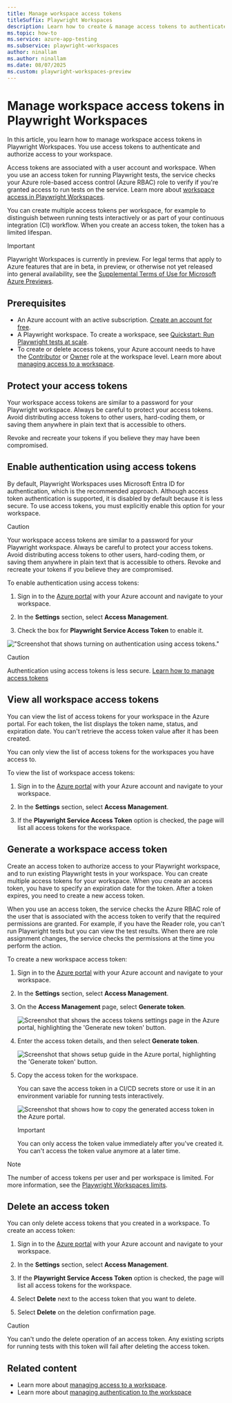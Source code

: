 ```yaml
---
title: Manage workspace access tokens
titleSuffix: Playwright Workspaces
description: Learn how to create & manage access tokens to authenticate requests to Playwright Workspaces. Access tokens provide secure access to run tests on the service, and to the Playwright Workspaces API.
ms.topic: how-to
ms.service: azure-app-testing
ms.subservice: playwright-workspaces
author: ninallam
ms.author: ninallam
ms.date: 08/07/2025
ms.custom: playwright-workspaces-preview
---
```


# Manage workspace access tokens in Playwright Workspaces

In this article, you learn how to manage workspace access tokens in Playwright Workspaces. You use access tokens to authenticate and authorize access to your workspace.

Access tokens are associated with a user account and workspace. When you use an access token for running Playwright tests, the service checks your Azure role-based access control (Azure RBAC) role to verify if you're granted access to run tests on the service. Learn more about [workspace access in Playwright Workspaces](./how-to-manage-workspace-access.md).

You can create multiple access tokens per workspace, for example to distinguish between running tests interactively or as part of your continuous integration (CI) workflow. When you create an access token, the token has a limited lifespan.

> [!IMPORTANT]
> Playwright Workspaces is currently in preview. For legal terms that apply to Azure features that are in beta, in preview, or otherwise not yet released into general availability, see the [Supplemental Terms of Use for Microsoft Azure Previews](https://azure.microsoft.com/support/legal/preview-supplemental-terms/).

## Prerequisites  

- An Azure account with an active subscription. [Create an account for free](https://azure.microsoft.com/free/?WT.mc_id=A261C142F).
- A Playwright workspace. To create a workspace, see [Quickstart: Run Playwright tests at scale](./quickstart-run-end-to-end-tests.md).
- To create or delete access tokens, your Azure account needs to have the [Contributor](/azure/role-based-access-control/built-in-roles#contributor) or [Owner](/azure/role-based-access-control/built-in-roles#owner) role at the workspace level. Learn more about [managing access to a workspace](./how-to-manage-workspace-access.md).

## Protect your access tokens

Your workspace access tokens are similar to a password for your Playwright workspace. Always be careful to protect your access tokens. Avoid distributing access tokens to other users, hard-coding them, or saving them anywhere in plain text that is accessible to others.

Revoke and recreate your tokens if you believe they may have been compromised.

## Enable authentication using access tokens

By default, Playwright Workspaces uses Microsoft Entra ID for authentication, which is the recommended approach. Although access token authentication is supported, it is disabled by default because it is less secure. To use access tokens, you must explicitly enable this option for your workspace. 

> [!CAUTION]
> Your workspace access tokens are similar to a password for your Playwright workspace. Always be careful to protect your access tokens. Avoid distributing access tokens to other users, hard-coding them, or saving them anywhere in plain text that is accessible to others. Revoke and recreate your tokens if you believe they are compromised.

To enable authentication using access tokens:

1. Sign in to the [Azure portal](https://portal.azure.com) with your Azure account and navigate to your workspace.

1. In the **Settings** section, select **Access Management**.

1. Check the box for **Playwright Service Access Token** to enable it.

!["Screenshot that shows turning on authentication using access tokens."](media/how-to-manage-authentication/enable-access-token.png)

> [!CAUTION]
> Authentication using access tokens is less secure. [Learn how to manage access tokens](./how-to-manage-access-tokens.md)

## View all workspace access tokens

You can view the list of access tokens for your workspace in the Azure portal. For each token, the list displays the token name, status, and expiration date. You can't retrieve the access token value after it has been created.

You can only view the list of access tokens for the workspaces you have access to.

To view the list of workspace access tokens:

1. Sign in to the [Azure portal](https://portal.azure.com) with your Azure account and navigate to your workspace.

1. In the **Settings** section, select **Access Management**.

1. If the **Playwright Service Access Token** option is checked, the page will list all access tokens for the workspace.

## Generate a workspace access token

Create an access token to authorize access to your Playwright workspace, and to run existing Playwright tests in your workspace. You can create multiple access tokens for your workspace. When you create an access token, you have to specify an expiration date for the token. After a token expires, you need to create a new access token.

When you use an access token, the service checks the Azure RBAC role of the user that is associated with the access token to verify that the required permissions are granted. For example, if you have the Reader role, you can't run Playwright tests but you can view the test results. When there are role assignment changes, the service checks the permissions at the time you perform the action.

To create a new workspace access token:

1. Sign in to the [Azure portal](https://portal.azure.com) with your Azure account and navigate to your workspace.

1. In the **Settings** section, select **Access Management**.

1. On the **Access Management** page, select **Generate token**.

    ![Screenshot that shows the access tokens settings page in the Azure portal, highlighting the 'Generate new token' button.](./media/how-to-manage-access-tokens/playwright-workspaces-generate-new-access-token.png)

1. Enter the access token details, and then select **Generate token**.

    ![Screenshot that shows setup guide in the Azure portal, highlighting the 'Generate token' button.](./media/how-to-manage-access-tokens/playwright-workspaces-generate-access-token.png)

1. Copy the access token for the workspace.

    You can save the access token in a CI/CD secrets store or use it in an environment variable for running tests interactively.

    ![Screenshot that shows how to copy the generated access token in the Azure portal.](./media/how-to-manage-access-tokens/playwright-workspaces-copy-access-token.png)
    
    > [!IMPORTANT]
    > You can only access the token value immediately after you've created it. You can't access the token value anymore at a later time.

> [!NOTE]
> The number of access tokens per user and per workspace is limited. For more information, see the [Playwright Workspaces limits](./resource-limits-quotas-capacity.md).

## Delete an access token

You can only delete access tokens that you created in a workspace. To create an access token:

1. Sign in to the [Azure portal](https://portal.azure.com) with your Azure account and navigate to your workspace.

1. In the **Settings** section, select **Access Management**.

1. If the **Playwright Service Access Token** option is checked, the page will list all access tokens for the workspace.

1. Select **Delete** next to the access token that you want to delete.

1. Select **Delete** on the deletion confirmation page.

> [!CAUTION]
> You can't undo the delete operation of an access token. Any existing scripts for running tests with this token will fail after deleting the access token.

## Related content

- Learn more about [managing access to a workspace](./how-to-manage-workspace-access.md).
- Learn more about [managing authentication to the workspace](./how-to-manage-authentication.md)